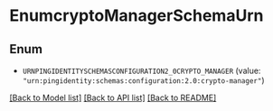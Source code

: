 # EnumcryptoManagerSchemaUrn

## Enum


* `URNPINGIDENTITYSCHEMASCONFIGURATION2_0CRYPTO_MANAGER` (value: `"urn:pingidentity:schemas:configuration:2.0:crypto-manager"`)


[[Back to Model list]](../README.md#documentation-for-models) [[Back to API list]](../README.md#documentation-for-api-endpoints) [[Back to README]](../README.md)


